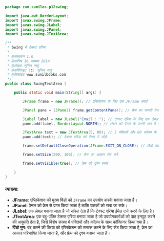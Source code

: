 
```java
package com.sunilos.p12swing;

import java.awt.BorderLayout;
import javax.swing.JFrame;
import javax.swing.JLabel;
import javax.swing.JPanel;
import javax.swing.JTextArea;

/**
 * Swing में टेक्स्ट एरिया
 * 
 * @संस्करण 1.0
 * @तारीख 16 नवम्बर 2014
 * @लेखक सुनिल साहू
 * @कॉपीराइट (c) सुनिल साहू
 * @वेबसाइट www.sunilbooks.com
 */
public class SwingTextArea {

    public static void main(String[] args) {

        JFrame frame = new JFrame(); // एप्लिकेशन के लिए एक JFrame बनाएँ

        JPanel pane = (JPanel) frame.getContentPane(); // फ्रेम का सामग्री पैनल प्राप्त करें

        JLabel label = new JLabel("Email : "); // टेक्स्ट एरिया के लिए एक लेबल बनाएँ
        pane.add(label, BorderLayout.NORTH); // लेबल को पैनल के उत्तरी भाग में जोड़ें

        JTextArea text = new JTextArea(5, 80); // 5 पंक्तियों और 80 कॉलम के साथ JTextArea बनाएँ
        pane.add(text); // टेक्स्ट एरिया को पैनल में जोड़ें

        frame.setDefaultCloseOperation(JFrame.EXIT_ON_CLOSE); // विंडो बंद होने पर एप्लिकेशन को समाप्त करें

        frame.setSize(200, 100); // फ्रेम का आकार सेट करें

        frame.setVisible(true); // फ्रेम को दृश्य बनाएं

    }
}
```

### व्याख्या:
- **JFrame**: एप्लिकेशन की मुख्य विंडो को `JFrame` का उपयोग करके बनाया जाता है।
- **JPanel**: पैनल को फ्रेम से प्राप्त किया जाता है ताकि घटकों को रखा जा सके।
- **JLabel**: एक लेबल बनाया जाता है जो संकेत देता है कि टेक्स्ट एरिया ईमेल दर्ज करने के लिए है।
- **JTextArea**: एक बहु-पंक्ति टेक्स्ट एरिया बनाया जाता है जो उपयोगकर्ताओं को पाठ इनपुट करने की अनुमति देता है, जिसे विशेष संख्या में पंक्तियों और कॉलम के साथ कॉन्फ़िगर किया गया है।
- **विंडो गुण**: बंद करने की क्रिया को एप्लिकेशन को समाप्त करने के लिए सेट किया जाता है, फ्रेम का आकार परिभाषित किया जाता है, और फ्रेम को दृश्य बनाया जाता है।
